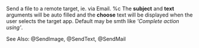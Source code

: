 Send a file to a remote target, ie. via Email. %c The **subject** and **text** arguments will be auto filled and the **choose** text will be displayed when the user selects the target app. Default may be smth like _'Complete action using'_.

See Also: @SendImage, @SendText, @SendMail
